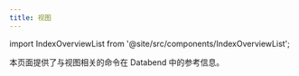 ```yaml
---
title: 视图
---
```

import IndexOverviewList from '@site/src/components/IndexOverviewList';

本页面提供了与视图相关的命令在 Databend 中的参考信息。

<IndexOverviewList />